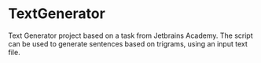 # TextGenerator
Text Generator project based on a task from Jetbrains Academy. The script can be used to generate sentences based on trigrams, using an input text file.
